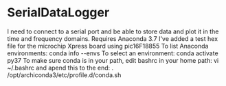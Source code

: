 # SerialDataLogger
I need to connect to a serial port and be able to store data and plot it in the time and frequency domains.
  Requires Anaconda 3.7
  I've added a test hex file for the microchip Xpress board using pic16F18855
  To list Anaconda environments: conda info --envs
  To select an environment: conda activate py37
  To make sure conda is in your path, edit bashrc in your home path:
  vi ~/.bashrc and apend this to the end:
  . /opt/archiconda3/etc/profile.d/conda.sh

